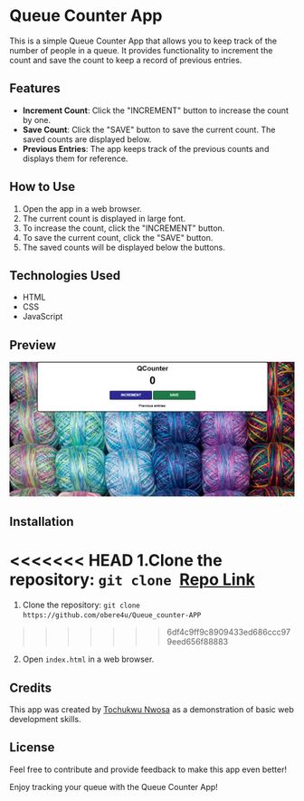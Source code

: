 # Queue Counter App

This is a simple Queue Counter App that allows you to keep track of the number of people in a queue. It provides functionality to increment the count and save the count to keep a record of previous entries.

## Features

- **Increment Count**: Click the "INCREMENT" button to increase the count by one.
- **Save Count**: Click the "SAVE" button to save the current count. The saved counts are displayed below.
- **Previous Entries**: The app keeps track of the previous counts and displays them for reference.

## How to Use

1. Open the app in a web browser.
2. The current count is displayed in large font.
3. To increase the count, click the "INCREMENT" button.
4. To save the current count, click the "SAVE" button.
5. The saved counts will be displayed below the buttons.

## Technologies Used

- HTML
- CSS
- JavaScript

## Preview

<img src="./queue-app.png">

## Installation

<<<<<<< HEAD
1.Clone the repository: `git clone `[Repo Link](https://github.com/obere4u/Queue_counter-APP)
=======
1. Clone the repository: `git clone https://github.com/obere4u/Queue_counter-APP`
>>>>>>> 6df4c9ff9c8909433ed686ccc979eed656f88883
2. Open `index.html` in a web browser.

## Credits

This app was created by [Tochukwu Nwosa](https://www.linkedin.com/in/nwosa-tochukwu) as a demonstration of basic web development skills.

## License

Feel free to contribute and provide feedback to make this app even better!

Enjoy tracking your queue with the Queue Counter App!
